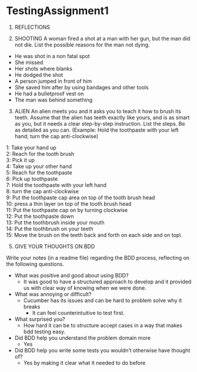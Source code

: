 # TestingAssignment1
1. REFLECTIONS

2. SHOOTING
A woman fired a shot at a man with her gun, but the man did not die. List the possible
reasons for the man not dying.

* He was shot in a non fatal spot
* She missed
* Her shots where blanks
* He dodged the shot
* A person jumped in front of him
* She saved him after by using bandages and other tools
* He had a bulletproof vest on
* The man was behind something


3. ALIEN
An alien meets you and it asks you to teach it how to brush its teeth. Assume that the
alien has teeth exactly like yours, and is as smart as you, but it needs a clear step-by-step
instruction. List the steps. Be as detailed as you can. (Example: Hold the toothpaste with
your left hand; turn the cap anti-clockwise) 

1: Take your hand up\
2: Reach for the tooth brush\
3: Pick it up\
4: Take up your other hand\
5: Reach for the toothpaste\
6: Pick up toothpaste\
7: Hold the toothpaste with your left hand\
8: turn the cap anti-clockwise\
9: Put the toothpaste cap area on top of the tooth brush head\
10: press a thin layer on top of the tooth brush head\
11: Put the toothpaste cap on by turning clockwise\
12: Put the toothpaste down\
13: Put the toothbrush inside your mouth\
14: Put the toothbrush on your teeth\
15: Move the brush on the teeth back and forth on each side and on top\


5. GIVE YOUR THOUGHTS ON BDD

Write your notes (in a readme file) regarding the BDD process, reflecting on the following
questions.
* What was positive and good about using BDD?
  * It was good to have a structured approach to develop and it provided us with clear way of knowing when we were done.
* What was annoying or difficult?
  * Cucumber has its issues and can be hard to problem solve why it breaks 
    * It can feel counterintuitive to test first.
* What surprised you?
  * How hard it can be to structure accept cases in a way that makes bdd testing easy.
* Did BDD help you understand the problem domain more
  * Yes
* Did BDD help you write some tests you wouldn’t otherwise have thought of?
  * Yes by making it clear what it needed to do before
